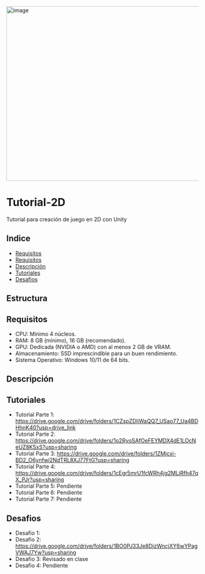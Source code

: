 <img width="680" height="457" alt="image" src="https://github.com/user-attachments/assets/3fc74bb1-a82f-4631-a2f1-ed03e1cb1eed" />


# Tutorial-2D
Tutorial para creación de juego en 2D con Unity

## Indice
- [Requisitos](#Requisitos)
- [Requisitos](#Requisitos)
- [Descripción](#Descripción)
- [Tutoriales](#Tutoriales)
- [Desafios](#Desafios)

## Estructura 



## Requisitos
- CPU: Mínimo 4 núcleos.
- RAM: 8 GB (mínimo), 16 GB (recomendado).
- GPU: Dedicada (NVIDIA o AMD) con al menos 2 GB de VRAM.
- Almacenamiento: SSD imprescindible para un buen rendimiento.
- Sistema Operativo: Windows 10/11 de 64 bits.

## Descripción 


## Tutoriales
- Tutorial Parte 1: https://drive.google.com/drive/folders/1CZspZDliWaQQ7_USao77_Ua4BDHhnK40?usp=drive_link
- Tutorial Parte 2: https://drive.google.com/drive/folders/1o2RyoSAfOeFEYMDX4dE1LOcNeUZ8KSxS?usp=sharing
- Tutorial Parte 3: https://drive.google.com/drive/folders/1ZMjcxi-BD2_O6ynfwi2NdTRL8XJ77FtG?usp=sharing
- Tutorial Parte 4: https://drive.google.com/drive/folders/1cEgr5mrU1fcWRh4jg2MLiRfh47qX_PJr?usp=sharing
- Tutorial Parte 5: Pendiente
- Tutorial Parte 6: Pendiente
- Tutorial Parte 7: Pendiente

## Desafios
- Desafio 1: 
- Desafio 2: https://drive.google.com/drive/folders/1BO0PJ33Je8DjzWncjXY6wYPagVWAJ7Yw?usp=sharing
- Desafio 3: Revisado en clase
- Desafio 4: Pendiente
